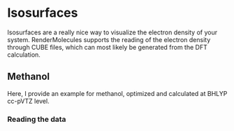 # Isosurfaces
Isosurfaces are a really nice way to visualize the electron density of your system.
RenderMolecules supports the reading of the electron density through CUBE files,
which can most likely be generated from the DFT calculation.

## Methanol
Here, I provide an example for methanol, optimized and calculated at BHLYP cc-pVTZ level.

### Reading the data

